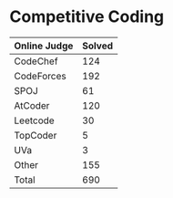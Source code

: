 # Competitive Coding
|Online Judge|Solved|
|------ | ------|
|CodeChef | 124 |  
|CodeForces | 192 |  
|SPOJ | 61 |  
|AtCoder | 120 |  
|Leetcode | 30 |  
|TopCoder | 5 |  
|UVa | 3 |  
|Other | 155 |  
|Total | 690 |
